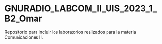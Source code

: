 # GNURADIO_LABCOM_II_UIS_2023_1_B2_Omar
Repositorio para incluir los laboratorios realizados para la materia Comunicaciones II.
